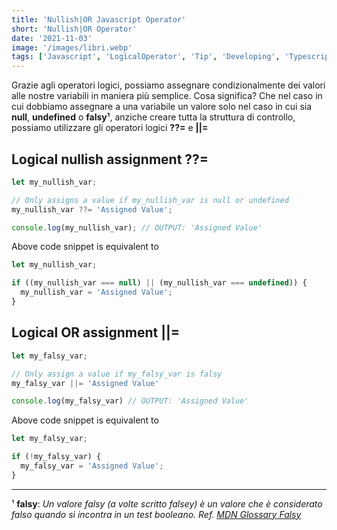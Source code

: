 ```yaml
---
title: 'Nullish|OR Javascript Operator'
short: 'Nullish|OR Operator'
date: '2021-11-03'
image: '/images/libri.webp'
tags: ['Javascript', 'LogicalOperator', 'Tip', 'Developing', 'Typescript', 'ES6']
---
```


Grazie agli operatori logici, possiamo assegnare condizionalmente dei valori alle nostre variabili in maniera più semplice.
Cosa significa?
Che nel caso in cui dobbiamo assegnare a una variabile un valore solo nel caso in cui sia **null**, **undefined** o **falsy¹**, anziche creare tutta la struttura di controllo, possiamo utilizzare gli operatori logici **??=** e **||=**

## Logical nullish assignment ??=

```js
let my_nullish_var;

// Only assigns a value if my_nullish_var is null or undefined
my_nullish_var ??= 'Assigned Value';

console.log(my_nullish_var); // OUTPUT: 'Assigned Value'
```

Above code snippet is equivalent to

```js
let my_nullish_var;

if ((my_nullish_var === null) || (my_nullish_var === undefined)) {
  my_nullish_var = 'Assigned Value';
}
```

## Logical OR assignment ||=

```js
let my_falsy_var;

// Only assign a value if my_falsy_var is falsy
my_falsy_var ||= 'Assigned Value'

console.log(my_falsy_var) // OUTPUT: 'Assigned Value'
```

Above code snippet is equivalent to

```js
let my_falsy_var;

if (!my_falsy_var) {
  my_falsy_var = 'Assigned Value';
}
```
---
¹ **falsy**: *Un valore falsy (a volte scritto falsey) è un valore che è considerato falso quando si incontra in un test booleano. Ref. [MDN Glossary Falsy](https://developer.mozilla.org/en-US/docs/Glossary/Falsy)*
